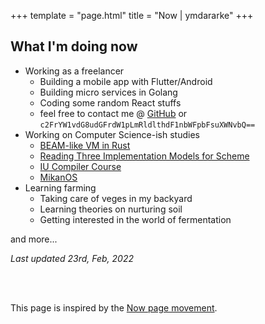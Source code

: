 +++
template = "page.html"
title = "Now | ymdararke"
+++

## What I'm doing now

* Working as a freelancer
  * Building a mobile app with Flutter/Android
  * Building micro services in Golang
  * Coding some random React stuffs
  * feel free to contact me @ [GitHub](https://github.com/ymdarake/website/issues/new) or `c2FrYW1vdG8udGFrdW1pLmRldlthdF1nbWFpbFsuXWNvbQ==`
* Working on Computer Science-ish studies
  * [BEAM-like VM in Rust](/blog/beam-like-vm-in-rust-01)
  * [Reading Three Implementation Models for Scheme](https://github.com/ymdarake/reading-three-implementation-models-for-scheme)
  * [IU Compiler Course](https://github.com/IUCompilerCourse/IU-P423-P523-E313-E513-Fall-2020)
  * [MikanOS](https://github.com/uchan-nos/mikanos)
* Learning farming
  * Taking care of veges in my backyard
  * Learning theories on nurturing soil
  * Getting interested in the world of fermentation


and more...

_Last updated 23rd, Feb, 2022_

<br>
<br>

This page is inspired by the <a href="https://nownownow.com/about" target="_blank" rel="noindex nofollow noopener">Now page movement</a>.


